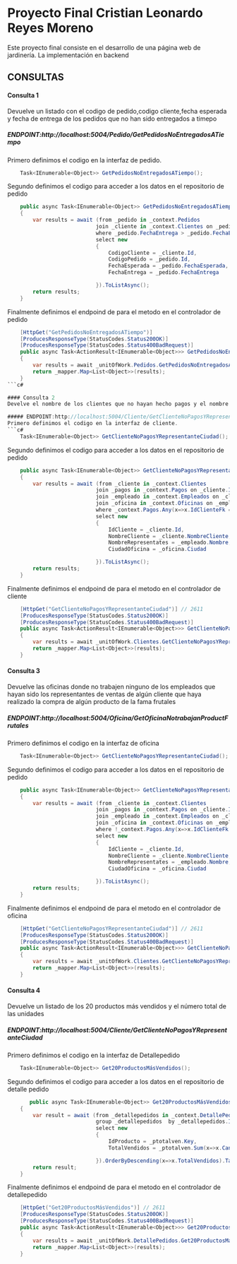 # Proyecto Final Cristian Leonardo Reyes Moreno

Este proyecto final consiste en el desarrollo de una página web de jardinería. La implementación en backend

## CONSULTAS 

#### Consulta 1
Devuelve un listado con el codigo de pedido,codigo cliente,fecha esperada y fecha de entrega de los pedidos que no han sido entregados a timepo

##### ENDPOINT:http://localhost:5004/Pedido/GetPedidosNoEntregadosATiempo
Primero definimos el codigo en la interfaz de pedido.
```c#
    Task<IEnumerable<Object>> GetPedidosNoEntregadosATiempo();
```
Segundo definimos el codigo para acceder a los datos en el repositorio de pedido
```c#
    public async Task<IEnumerable<Object>> GetPedidosNoEntregadosATiempo()
    {
        var results = await (from _pedido in _context.Pedidos
                            join _cliente in _context.Clientes on _pedido.IdClienteFk equals _cliente.Id
                            where _pedido.FechaEntrega > _pedido.FechaEsperada
                            select new 
                            {
                                CodigoCliente = _cliente.Id,
                                CodigoPedido = _pedido.Id,
                                FechaEsperada = _pedido.FechaEsperada,
                                FechaEntrega = _pedido.FechaEntrega

                            }).ToListAsync();
        return results;
    }
```
Finalmente definimos el endpoind de para el metodo en el controlador de pedido
```c#
    [HttpGet("GetPedidosNoEntregadosATiempo")]
    [ProducesResponseType(StatusCodes.Status200OK)]
    [ProducesResponseType(StatusCodes.Status400BadRequest)]
    public async Task<ActionResult<IEnumerable<Object>>> GetPedidosNoEntregadosATiempo()
    {
        var results = await _unitOfWork.Pedidos.GetPedidosNoEntregadosATiempo();
        return _mapper.Map<List<Object>>(results);
    }
```c#

#### Consulta 2
Develve el nombre de los clientes que no hayan hecho pagos y el nombre de sus representantes junto con la ciudad de la oficna a la que pertenece el representante.

##### ENDPOINT:http://localhost:5004/Cliente/GetClienteNoPagosYRepresentanteCiudad
Primero definimos el codigo en la interfaz de cliente.
```c#
    Task<IEnumerable<Object>> GetClienteNoPagosYRepresentanteCiudad();
```
Segundo definimos el codigo para acceder a los datos en el repositorio de pedido
```c#
    public async Task<IEnumerable<Object>> GetClienteNoPagosYRepresentanteCiudad()
    {
        var results = await (from _cliente in _context.Clientes
                            join _pagos in _context.Pagos on _cliente.Id equals _pagos.IdClienteFk
                            join _empleado in _context.Empleados on _cliente.IdEmpleadoRepresentanteVentasFk equals _empleado.Id
                            join _oficina in _context.Oficinas on _empleado.IdOficinaFk equals _oficina.Id
                            where _context.Pagos.Any(x=>x.IdClienteFk == _cliente.Id)
                            select new 
                            {
                                IdCliente = _cliente.Id,
                                NombreCliente = _cliente.NombreCliente,
                                NombreRepresentates = _empleado.Nombre,
                                CiudadOficina = _oficina.Ciudad

                            }).ToListAsync();
        return results;
    }
```
Finalmente definimos el endpoind de para el metodo en el controlador de cliente
```c#
    [HttpGet("GetClienteNoPagosYRepresentanteCiudad")] // 2611
    [ProducesResponseType(StatusCodes.Status200OK)]
    [ProducesResponseType(StatusCodes.Status400BadRequest)]
    public async Task<ActionResult<IEnumerable<Object>>> GetClienteNoPagosYRepresentanteCiudad()
    {
        var results = await _unitOfWork.Clientes.GetClienteNoPagosYRepresentanteCiudad();
        return _mapper.Map<List<Object>>(results);
    }
```

#### Consulta 3
Devuelve las oficinas donde no trabajen ninguno de los empleados que hayan sido los representantes de ventas de algún cliente que haya realizado la compra de algún producto de la fama frutales

##### ENDPOINT:http://localhost:5004/Oficina/GetOficinaNotrabajanProductFrutales
Primero definimos el codigo en la interfaz de oficina
```c#
    Task<IEnumerable<Object>> GetClienteNoPagosYRepresentanteCiudad();
```
Segundo definimos el codigo para acceder a los datos en el repositorio de pedido
```c#
    public async Task<IEnumerable<Object>> GetClienteNoPagosYRepresentanteCiudad()
    {
        var results = await (from _cliente in _context.Clientes
                            join _pagos in _context.Pagos on _cliente.Id equals _pagos.IdClienteFk
                            join _empleado in _context.Empleados on _cliente.IdEmpleadoRepresentanteVentasFk equals _empleado.Id
                            join _oficina in _context.Oficinas on _empleado.IdOficinaFk equals _oficina.Id
                            where !_context.Pagos.Any(x=>x.IdClienteFk == _cliente.Id)
                            select new 
                            {
                                IdCliente = _cliente.Id,
                                NombreCliente = _cliente.NombreCliente,
                                NombreRepresentates = _empleado.Nombre,
                                CiudadOficina = _oficina.Ciudad

                            }).ToListAsync();
        return results;
    }
```
Finalmente definimos el endpoind de para el metodo en el controlador de oficina
```c#
    [HttpGet("GetClienteNoPagosYRepresentanteCiudad")] // 2611
    [ProducesResponseType(StatusCodes.Status200OK)]
    [ProducesResponseType(StatusCodes.Status400BadRequest)]
    public async Task<ActionResult<IEnumerable<Object>>> GetClienteNoPagosYRepresentanteCiudad()
    {
        var results = await _unitOfWork.Clientes.GetClienteNoPagosYRepresentanteCiudad();
        return _mapper.Map<List<Object>>(results);
    }
```

#### Consulta 4
Devuelve un listado de los 20 productos más vendidos y el número total de las unidades

##### ENDPOINT:http://localhost:5004/Cliente/GetClienteNoPagosYRepresentanteCiudad
Primero definimos el codigo en la interfaz de Detallepedido
```c#
    Task<IEnumerable<Object>> Get20ProductosMásVendidos();
```
Segundo definimos el codigo para acceder a los datos en el repositorio de detalle pedido
```c#
       public async Task<IEnumerable<Object>> Get20ProductosMásVendidos()
    {
        var result = await (from _detallepedidos in _context.DetallePedidos
                            group _detallepedidos  by _detallepedidos.IdProductoFk into _ptotalven
                            select new
                            {
                                IdProducto = _ptotalven.Key,
                                TotalVendidos = _ptotalven.Sum(x=>x.Cantidad)

                            }).OrderByDescending(x=>x.TotalVendidos).Take(20).ToListAsync();
        return result;
    }
```
Finalmente definimos el endpoind de para el metodo en el controlador de detallepedido
```c#
    [HttpGet("Get20ProductosMásVendidos")] // 2611
    [ProducesResponseType(StatusCodes.Status200OK)]
    [ProducesResponseType(StatusCodes.Status400BadRequest)]
    public async Task<ActionResult<IEnumerable<Object>>> Get20ProductosMásVendidos()
    {
        var results = await _unitOfWork.DetallePedidos.Get20ProductosMásVendidos();
        return _mapper.Map<List<Object>>(results);
    }
```



